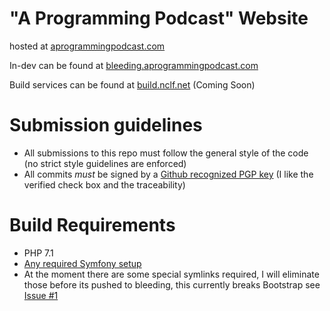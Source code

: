"A Programming Podcast" Website
================================

hosted at [aprogrammingpodcast.com](https://aprogrammingpodcast.com)

In-dev can be found at [bleeding.aprogrammingpodcast.com](https://bleeding.aprogrammingpodcast.com)

Build services can be found at [build.nclf.net](https://build.nclf.net) (Coming Soon)

Submission guidelines
=====================
* All submissions to this repo must follow the general style of the code
  (no strict style guidelines are enforced)
* All commits *must* be signed by a [Github recognized PGP key](https://help.github.com/articles/signing-commits-using-gpg/) 
  (I like the verified check box and the traceability)

Build Requirements
==================
* PHP 7.1
* [Any required Symfony setup](https://symfony.com/doc/3.1.5/setup.html)
* At the moment there are some special symlinks required, I will eliminate
  those before its pushed to bleeding, this currently breaks Bootstrap see
  [Issue #1](https://github.com/Goldman60/AppWebsite/issues/1)